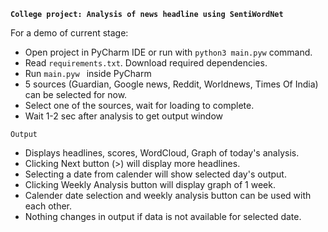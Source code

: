**`College project: Analysis of news headline using SentiWordNet`**


For a demo of current stage: 
- Open project in PyCharm IDE or run with `python3 main.pyw` command.
- Read `requirements.txt`. Download required dependencies. 
- Run `main.pyw ` inside PyCharm
- 5 sources (Guardian, Google news, Reddit, Worldnews,
Times Of India) can be selected for now.
- Select one of the sources, wait for loading to complete.
- Wait 1-2 sec after analysis to get output window

`Output`
- Displays headlines, scores, WordCloud, Graph of today's analysis.
- Clicking Next button (>) will display more headlines.
- Selecting a date from calender will show selected day's output.
- Clicking Weekly Analysis button will display graph of 1 week.
- Calender date selection and weekly analysis button can be used with each other.
- Nothing changes in output if data is not available for selected date.